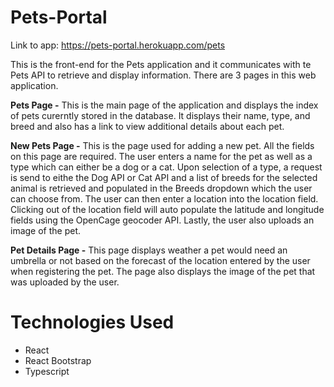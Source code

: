 # Pets-Portal

Link to app: https://pets-portal.herokuapp.com/pets

This is the front-end for the Pets application and it communicates with te Pets API to retrieve and display information. There are 3 pages in this web application. 

**Pets Page -** This is the main page of the application and displays the index of pets curerntly stored in the database. It displays their name, type, and breed and also has a link to view additional details about each pet. 

**New Pets Page -** This is the page used for adding a new pet. All the fields on this page are required. The user enters a name for the pet as well as a type which can either be a dog or a cat. Upon selection of a type, a request is send to eithe the Dog API or Cat API and a list of breeds for the selected animal is retrieved and populated in the Breeds dropdown which the user can choose from. The user can then enter a location into the location field. Clicking out of the location field will auto populate the latitude and longitude fields using the OpenCage geocoder API. Lastly, the user also uploads an image of the pet. 

**Pet Details Page -** This page displays weather a pet would need an umbrella or not based on the forecast of the location entered by the user when registering the pet. The page also displays the image of the pet that was uploaded by the user. 

# Technologies Used 

- React
- React Bootstrap
- Typescript